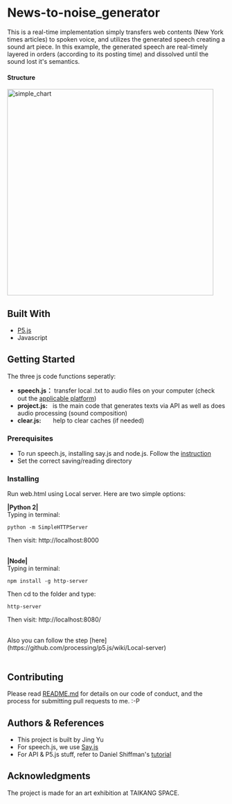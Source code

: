 
# News-to-noise_generator
This is a real-time implementation simply transfers web contents (New York times articles) to spoken voice, and utilizes the generated speech creating a sound art piece. In this example, the generated speech are real-timely layered in orders (according to its posting time) and dissolved until the sound lost it's semantics. 

#### Structure 
<img width="476" alt="simple_chart" src="https://user-images.githubusercontent.com/41480919/43035246-5724dcd0-8cba-11e8-9b2f-f1b1ed77c88f.png">


## Built With
* [P5.js](https://p5js.org/) 
* Javascript

## Getting Started
The three js code functions seperatly:
* **speech.js：** transfer local .txt to audio files on your computer (check out the [applicable platform](https://github.com/Marak/say.js))
* **project.js:** &nbsp;&nbsp;is the main code that generates texts via API as well as does audio processing (sound composition) 
* **clear.js:** &nbsp;&nbsp;&nbsp;&nbsp;&nbsp;&nbsp;help to clear caches (if needed)

### Prerequisites
* To run speech.js, installing say.js and node.js. Follow the [instruction](https://github.com/Marak/say.js)
* Set the correct saving/reading directory 

### Installing
Run web.html using Local server. Here are two simple options:

**|Python 2|** <br /> 
Typing in terminal:
```
python -m SimpleHTTPServer
```

Then visit: http://localhost:8000
<br /> <br /> 

**|Node|** <br /> 
Typing in terminal: 
```
npm install -g http-server
```
Then cd to the folder and type:
```
http-server
```

Then visit: http://localhost:8080/

<br />
Also you can follow the step [here](https://github.com/processing/p5.js/wiki/Local-server)
<br /><br />

## Contributing

Please read [README.md](https://gist.github.com/PurpleBooth/b24679402957c63ec426) for details on our code of conduct, and the process for submitting pull requests to me. :-P


## Authors & References
* This project is built by Jing Yu
* For speech.js, we use [Say.js](https://github.com/Marak/say.js)
* For API & P5.js stuff, refer to Daniel Shiffman's [tutorial](https://shiffman.net/a2z/data-apis/)


## Acknowledgments

The project is made for an art exhibition at TAIKANG SPACE.
